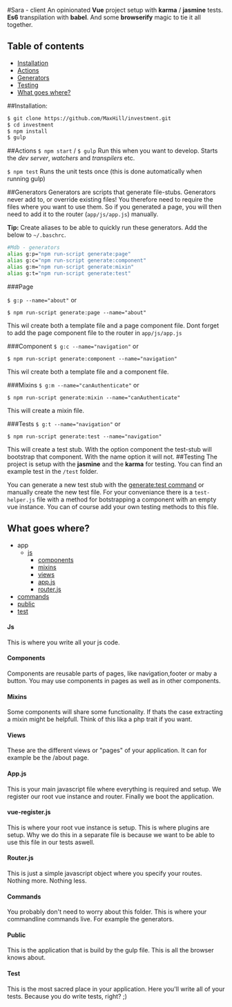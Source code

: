 #Sara - client
An opinionated **Vue** project setup with **karma** / **jasmine** tests. **Es6** transpilation with **babel**. And some **browserify** magic to tie it all together.

## Table of contents

* [Installation](#installation)
* [Actions](#actions)
* [Generators](#generators)
* [Testing](#testing)
* [What goes where?](#what-goes-where)

##Installation:

~~~bash
$ git clone https://github.com/MaxHill/investment.git
$ cd investment
$ npm install
$ gulp
~~~

##Actions
`$ npm start` / `$ gulp` Run this when you want to develop. Starts the *dev server*, *watchers* and *transpilers* etc.

`$ npm test` Runs the unit tests once (this is done automatically when running gulp)

##Generators
Generators are scripts that generate file-stubs. Generators never add to, or override existing files! You therefore need to require the files where you want to use them. So if you generated a page, you will then need to add it to the router (`app/js/app.js`) manually.

**Tip:** Create aliases to be able to quickly run these generators. Add the below to `~/.baschrc`.

~~~bash
#Mdb - generators
alias g:p="npm run-script generate:page"
alias g:c="npm run-script generate:component"
alias g:m="npm run-script generate:mixin"
alias g:t="npm run-script generate:test"
~~~

###Page

`$ g:p --name="about"` or

`$ npm run-script generate:page --name="about"`

This wil create both a template file and a page component file.
Dont forget to add the page component file to the router in `app/js/app.js`

###Component
`$ g:c --name="navigation"` or

`$ npm run-script generate:component --name="navigation"`

This wil create both a template file and a component file.

###Mixins
`$ g:m --name="canAuthenticate"` or

`$ npm run-script generate:mixin --name="canAuthenticate"`

This will create a mixin file.

###Tests
`$ g:t --name="navigation"` or

`$ npm run-script generate:test --name="navigation"`

This will create a test stub. With the option component the test-stub will bootstrap that component. With the name option it will not.
##Testing
The project is setup with the **jasmine** and the **karma** for testing.
You can find an example test in the `/test` folder.

You can generate a new test stub with the [generate:test command](#tests) or manually create the new test file.
For your conveniance there is a `test-helper.js` file with a method for botstrapping a component with an empty vue instance.
You can of course add your own testing methods to this file.

## What goes where?

* app
  * [js](#js)
    * [components](#components)
    * [mixins](#mixins)
    * [views](#views)
    * [app.js](#appjs)
    * [router.js](#routerjs)
* [commands](#commands)
* [public](#public)
* [test](#test)

#### Js
This is where you write all your js code.

#### Components
Components are reusable parts of pages, like navigation,footer or maby a button.
You may use components in pages as well as in other components.

#### Mixins
Some components will share some functionality. If thats the case extracting a mixin might be helpfull.
Think of this lika a php trait if you want.

#### Views
These are the different views or "pages" of your application. It can for example be the /about page.

#### App.js
This is your main javascript file where everything is required and setup. We register our root vue instance and router. Finally we boot the application.

#### vue-register.js
This is where your root vue instance is setup. This is where plugins are setup. Why we do this in a separate file is because we want to be able to use this file in our tests aswell.

#### Router.js
This is just a simple javascript object where you specify your routes. Nothing more. Nothing less.

#### Commands
You probably don't need to worry about this folder. This is where your commandline commands live. For example the generators.

#### Public
This is the application that is build by the gulp file. This is all the browser knows about.

#### Test
This is the most sacred place in your application. Here you'll write all of your tests. Because you do write tests, right? ;)

